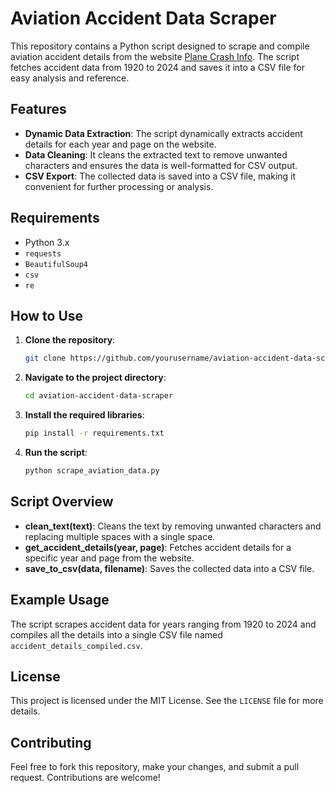 
# Aviation Accident Data Scraper

This repository contains a Python script designed to scrape and compile aviation accident details from the website [Plane Crash Info](https://www.planecrashinfo.com). The script fetches accident data from 1920 to 2024 and saves it into a CSV file for easy analysis and reference.

## Features
- **Dynamic Data Extraction**: The script dynamically extracts accident details for each year and page on the website.
- **Data Cleaning**: It cleans the extracted text to remove unwanted characters and ensures the data is well-formatted for CSV output.
- **CSV Export**: The collected data is saved into a CSV file, making it convenient for further processing or analysis.

## Requirements
- Python 3.x
- `requests`
- `BeautifulSoup4`
- `csv`
- `re`

## How to Use
1. **Clone the repository**:
   ```bash
   git clone https://github.com/yourusername/aviation-accident-data-scraper.git
   ```
2. **Navigate to the project directory**:
   ```bash
   cd aviation-accident-data-scraper
   ```
3. **Install the required libraries**:
   ```bash
   pip install -r requirements.txt
   ```
4. **Run the script**:
   ```bash
   python scrape_aviation_data.py
   ```

## Script Overview

- **clean_text(text)**: Cleans the text by removing unwanted characters and replacing multiple spaces with a single space.
- **get_accident_details(year, page)**: Fetches accident details for a specific year and page from the website.
- **save_to_csv(data, filename)**: Saves the collected data into a CSV file.

## Example Usage

The script scrapes accident data for years ranging from 1920 to 2024 and compiles all the details into a single CSV file named `accident_details_compiled.csv`.

## License
This project is licensed under the MIT License. See the `LICENSE` file for more details.

## Contributing
Feel free to fork this repository, make your changes, and submit a pull request. Contributions are welcome!
